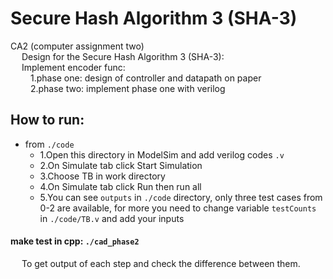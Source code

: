 # Secure Hash Algorithm 3 (SHA-3)

CA2 (computer assignment two) <br />
&emsp; Design for the Secure Hash Algorithm 3 (SHA-3):<br />
&emsp; Implement encoder func:<br />
&emsp;&emsp; 1.phase one: design of controller and datapath on paper<br />
&emsp;&emsp; 2.phase two: implement phase one with verilog<br />

## How to run:
- from `./code`
    *  1.Open this directory in ModelSim and add verilog codes `.v`
    *  2.On Simulate tab click Start Simulation
    *  3.Choose TB in work directory
    *  4.On Simulate tab click Run then run all
    *  5.You can see `outputs` in `./code` directory, only three test cases from 0-2 are available, for more you need to change variable `testCounts` in `./code/TB.v` and add your inputs

#### make test in cpp: `./cad_phase2`
&emsp;  To get output of each step and check the difference between them.
